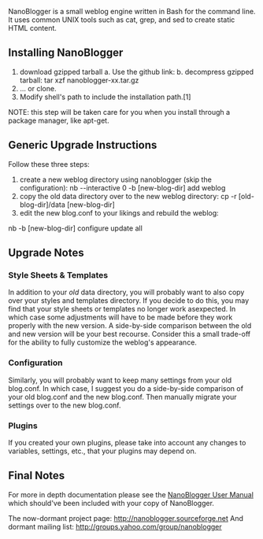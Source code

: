 NanoBlogger is a small weblog engine written in Bash for the command line. It uses common UNIX tools such as cat, grep, and sed to create static HTML content.

Installing NanoBlogger
----------------------
 1. download gzipped tarball
  a. Use the github link: 
  b. decompress gzipped tarball: tar xzf nanoblogger-xx.tar.gz
 2. ... or clone.
 3. Modify shell's path to include the installation path.[1]

NOTE: this step will be taken care for you when you install through a
package manager, like apt-get.

Generic Upgrade Instructions
----------------------------
Follow these three steps:
 1. create a new weblog directory using nanoblogger (skip the configuration):
  nb --interactive 0 -b [new-blog-dir] add weblog
 2. copy the old data directory over to the new weblog directory:
  cp -r [old-blog-dir]/data [new-blog-dir]
 3. edit the new blog.conf to your likings and rebuild
  the weblog:

  nb -b [new-blog-dir] configure update all

Upgrade Notes
-------------

### Style Sheets & Templates ###
In addition to your *old* data directory, you will probably want to also copy over your styles and templates directory. If you decide to do this, you may find that your style sheets or templates no longer work asexpected. In which case some adjustments will have to be made before they work properly with the new version. A side-by-side comparison between the old and new version will be your best recourse. Consider this a small trade-off for the ability to fully customize the weblog's appearance.

### Configuration ###
Similarly, you will probably want to keep many settings from your old blog.conf. In which case, I suggest you do a side-by-side comparison of your old blog.conf and the new blog.conf. Then manually migrate your settings over to the new blog.conf.

### Plugins ###
If you created your own plugins, please take into account any changes to variables, settings, etc., that your plugins may depend on.

Final Notes
-----------
For more in depth documentation please see the [NanoBlogger User Manual](nanoblogger.html) which should've been included with your copy of NanoBlogger.

The now-dormant project page: http://nanoblogger.sourceforge.net
And dormant mailing list: http://groups.yahoo.com/group/nanoblogger
